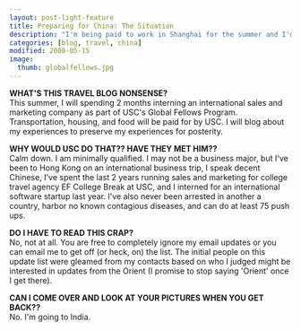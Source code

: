 ```yaml
---
layout: post-light-feature
title: Preparing for China: The Situation
description: "I'm being paid to work in Shanghai for the summer and I'm gonna write about it."
categories: [blog, travel, china]
modified: 2008-05-15
image:
  thumb: globalfellows.jpg
---
```

<strong>WHAT'S THIS TRAVEL BLOG NONSENSE?</strong><br>
This summer, I will spending 2 months interning an international sales and marketing company as part of USC's Global Fellows Program. Transportation, housing, and food will be paid for by USC. I will blog about my experiences to preserve my experiences for posterity.

<strong>WHY WOULD USC DO THAT?? HAVE THEY MET HIM??</strong><br>
Calm down. I am minimally qualified. I may not be a business major, but I've been to Hong Kong on an international business trip, I speak decent Chinese, I've spent the last 2 years running sales and marketing for college travel agency EF College Break at USC, and I interned for an international software startup last year. I've also never been arrested in another a country, harbor no known contagious diseases, and can do at least 75 push ups.

<strong>DO I HAVE TO READ THIS CRAP?</strong><br>
No, not at all. You are free to completely ignore my email updates or you can email me to get off (or heck, on) the list. The initial people on this update list were gleamed from my contacts based on who I judged might be interested in updates from the Orient (I promise to stop saying 'Orient' once I get there).

<strong>CAN I COME OVER AND LOOK AT YOUR PICTURES WHEN YOU GET BACK??</strong><br>
No. I'm going to India.